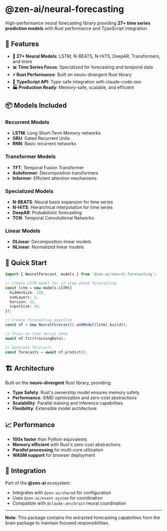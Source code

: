 # @zen-ai/neural-forecasting

High-performance neural forecasting library providing **27+ time series prediction models** with Rust performance and TypeScript integration.

## 🎯 Features

- **🔮 27+ Neural Models**: LSTM, N-BEATS, N-HiTS, DeepAR, Transformers, and more
- **📊 Time Series Focus**: Specialized for forecasting and temporal data
- **⚡ Rust Performance**: Built on neuro-divergent Rust library
- **🔧 TypeScript API**: Type-safe integration with claude-code-zen
- **🏭 Production Ready**: Memory-safe, scalable, and efficient

## 📦 Models Included

### Recurrent Models

- **LSTM**: Long Short-Term Memory networks
- **GRU**: Gated Recurrent Units
- **RNN**: Basic recurrent networks

### Transformer Models

- **TFT**: Temporal Fusion Transformer
- **Autoformer**: Decomposition transformers
- **Informer**: Efficient attention mechanisms

### Specialized Models

- **N-BEATS**: Neural basis expansion for time series
- **N-HiTS**: Hierarchical interpolation for time series
- **DeepAR**: Probabilistic forecasting
- **TCN**: Temporal Convolutional Networks

### Linear Models

- **DLinear**: Decomposition linear models
- **NLinear**: Normalized linear models

## 🚀 Quick Start

```typescript
import { NeuralForecast, models } from '@zen-ai/neural-forecasting';

// Create LSTM model for 12-step ahead forecasting
const lstm = new models.LSTM({
  hiddenSize: 128,
  numLayers: 2,
  horizon: 12,
  inputSize: 24,
});

// Create forecasting pipeline
const nf = new NeuralForecast().addModel(lstm).build();

// Train on time series data
await nf.fit(trainingData);

// Generate forecasts
const forecasts = await nf.predict();
```

## 🏗️ Architecture

Built on the **neuro-divergent** Rust library, providing:

- **Type Safety**: Rust's ownership model ensures memory safety
- **Performance**: SIMD optimization and zero-cost abstractions
- **Scalability**: Parallel training and inference capabilities
- **Flexibility**: Extensible model architecture

## 📈 Performance

- **100x faster** than Python equivalents
- **Memory efficient** with Rust's zero-cost abstractions
- **Parallel processing** for multi-core utilization
- **WASM support** for browser deployment

## 🔗 Integration

Part of the **@zen-ai** ecosystem:

- Integrates with `@zen-ai/shared` for configuration
- Uses `@zen-ai/event-system` for coordination
- Compatible with `@claude-zen/brain` neural coordination

---

**Note**: This package contains the extracted forecasting capabilities from the brain package to maintain focused responsibilities.
